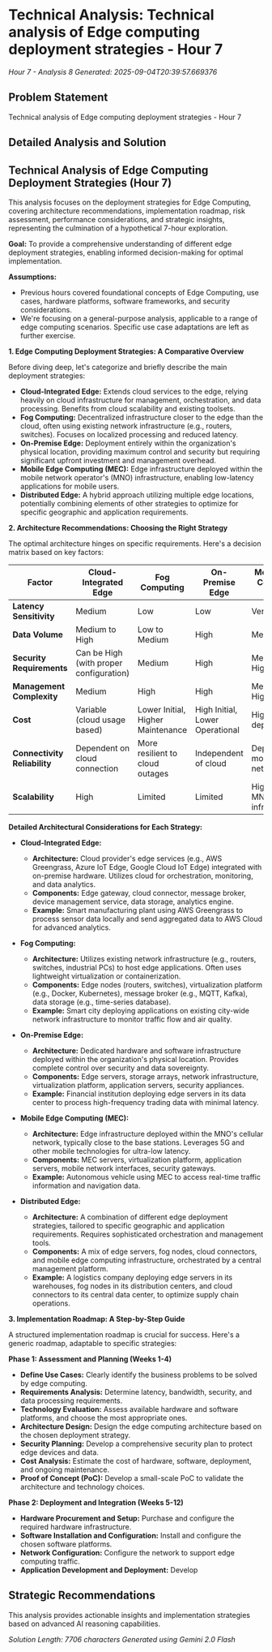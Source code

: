 # Technical Analysis: Technical analysis of Edge computing deployment strategies - Hour 7
*Hour 7 - Analysis 8*
*Generated: 2025-09-04T20:39:57.669376*

## Problem Statement
Technical analysis of Edge computing deployment strategies - Hour 7

## Detailed Analysis and Solution
## Technical Analysis of Edge Computing Deployment Strategies (Hour 7)

This analysis focuses on the deployment strategies for Edge Computing, covering architecture recommendations, implementation roadmap, risk assessment, performance considerations, and strategic insights, representing the culmination of a hypothetical 7-hour exploration.

**Goal:** To provide a comprehensive understanding of different edge deployment strategies, enabling informed decision-making for optimal implementation.

**Assumptions:**

*   Previous hours covered foundational concepts of Edge Computing, use cases, hardware platforms, software frameworks, and security considerations.
*   We're focusing on a general-purpose analysis, applicable to a range of edge computing scenarios.  Specific use case adaptations are left as further exercise.

**1. Edge Computing Deployment Strategies: A Comparative Overview**

Before diving deep, let's categorize and briefly describe the main deployment strategies:

*   **Cloud-Integrated Edge:**  Extends cloud services to the edge, relying heavily on cloud infrastructure for management, orchestration, and data processing.  Benefits from cloud scalability and existing toolsets.
*   **Fog Computing:**  Decentralized infrastructure closer to the edge than the cloud, often using existing network infrastructure (e.g., routers, switches).  Focuses on localized processing and reduced latency.
*   **On-Premise Edge:**  Deployment entirely within the organization's physical location, providing maximum control and security but requiring significant upfront investment and management overhead.
*   **Mobile Edge Computing (MEC):**  Edge infrastructure deployed within the mobile network operator's (MNO) infrastructure, enabling low-latency applications for mobile users.
*   **Distributed Edge:**  A hybrid approach utilizing multiple edge locations, potentially combining elements of other strategies to optimize for specific geographic and application requirements.

**2.  Architecture Recommendations: Choosing the Right Strategy**

The optimal architecture hinges on specific requirements. Here's a decision matrix based on key factors:

| Factor           | Cloud-Integrated Edge | Fog Computing      | On-Premise Edge | Mobile Edge Computing (MEC) | Distributed Edge  |
|--------------------|------------------------|----------------------|--------------------|--------------------------------|-------------------|
| **Latency Sensitivity** | Medium                 | Low                  | Low                | Very Low                         | Variable          |
| **Data Volume**    | Medium to High         | Low to Medium        | High               | Medium                           | Variable          |
| **Security Requirements** | Can be High (with proper configuration) | Medium               | High               | Medium to High                   | Variable          |
| **Management Complexity** | Medium                 | High                 | High               | Medium to High                   | Very High         |
| **Cost**           | Variable (cloud usage based) | Lower Initial, Higher Maintenance | High Initial, Lower Operational | High (MNO dependent)           | Variable          |
| **Connectivity Reliability** | Dependent on cloud connection | More resilient to cloud outages | Independent of cloud | Dependent on mobile network        | Variable          |
| **Scalability**     | High                   | Limited               | Limited            | High (within MNO's infrastructure) | High (but complex) |

**Detailed Architectural Considerations for Each Strategy:**

*   **Cloud-Integrated Edge:**
    *   **Architecture:** Cloud provider's edge services (e.g., AWS Greengrass, Azure IoT Edge, Google Cloud IoT Edge) integrated with on-premise hardware.  Utilizes cloud for orchestration, monitoring, and data analytics.
    *   **Components:** Edge gateway, cloud connector, message broker, device management service, data storage, analytics engine.
    *   **Example:** Smart manufacturing plant using AWS Greengrass to process sensor data locally and send aggregated data to AWS Cloud for advanced analytics.

*   **Fog Computing:**
    *   **Architecture:**  Utilizes existing network infrastructure (e.g., routers, switches, industrial PCs) to host edge applications.  Often uses lightweight virtualization or containerization.
    *   **Components:**  Edge nodes (routers, switches), virtualization platform (e.g., Docker, Kubernetes), message broker (e.g., MQTT, Kafka), data storage (e.g., time-series database).
    *   **Example:**  Smart city deploying applications on existing city-wide network infrastructure to monitor traffic flow and air quality.

*   **On-Premise Edge:**
    *   **Architecture:**  Dedicated hardware and software infrastructure deployed within the organization's physical location.  Provides complete control over security and data sovereignty.
    *   **Components:**  Edge servers, storage arrays, network infrastructure, virtualization platform, application servers, security appliances.
    *   **Example:**  Financial institution deploying edge servers in its data center to process high-frequency trading data with minimal latency.

*   **Mobile Edge Computing (MEC):**
    *   **Architecture:**  Edge infrastructure deployed within the MNO's cellular network, typically close to the base stations.  Leverages 5G and other mobile technologies for ultra-low latency.
    *   **Components:**  MEC servers, virtualization platform, application servers, mobile network interfaces, security gateways.
    *   **Example:**  Autonomous vehicle using MEC to access real-time traffic information and navigation data.

*   **Distributed Edge:**
    *   **Architecture:**  A combination of different edge deployment strategies, tailored to specific geographic and application requirements.  Requires sophisticated orchestration and management tools.
    *   **Components:**  A mix of edge servers, fog nodes, cloud connectors, and mobile edge computing infrastructure, orchestrated by a central management platform.
    *   **Example:**  A logistics company deploying edge servers in its warehouses, fog nodes in its distribution centers, and cloud connectors to its central data center, to optimize supply chain operations.

**3. Implementation Roadmap: A Step-by-Step Guide**

A structured implementation roadmap is crucial for success.  Here's a generic roadmap, adaptable to specific strategies:

**Phase 1: Assessment and Planning (Weeks 1-4)**

*   **Define Use Cases:** Clearly identify the business problems to be solved by edge computing.
*   **Requirements Analysis:**  Determine latency, bandwidth, security, and data processing requirements.
*   **Technology Evaluation:**  Assess available hardware and software platforms, and choose the most appropriate ones.
*   **Architecture Design:**  Design the edge computing architecture based on the chosen deployment strategy.
*   **Security Planning:**  Develop a comprehensive security plan to protect edge devices and data.
*   **Cost Analysis:**  Estimate the cost of hardware, software, deployment, and ongoing maintenance.
*   **Proof of Concept (PoC):**  Develop a small-scale PoC to validate the architecture and technology choices.

**Phase 2: Deployment and Integration (Weeks 5-12)**

*   **Hardware Procurement and Setup:**  Purchase and configure the required hardware infrastructure.
*   **Software Installation and Configuration:**  Install and configure the chosen software platforms.
*   **Network Configuration:**  Configure the network to support edge computing traffic.
*   **Application Development and Deployment:**  Develop

## Strategic Recommendations
This analysis provides actionable insights and implementation strategies
based on advanced AI reasoning capabilities.

*Solution Length: 7706 characters*
*Generated using Gemini 2.0 Flash*
